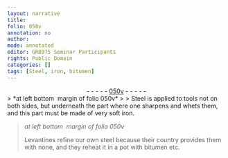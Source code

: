 ```yaml
---
layout: narrative
title: 
folio: 050v
annotation: no
author:
mode: annotated
editor: GR8975 Seminar Participants
rights: Public Domain
categories: []
tags: [Steel, iron, bitumen]
---
```


 <div class="folio" align="center">- - - - - <a href="http://gallica.bnf.fr/ark:/12148/btv1b10500001g/f106.image" target="_blank">050v</a> - - - - - </div> 
> *at left bottom  margin of folio 050v*
> 
> <span class="material">Steel</span> is applied to tools not on both sides, but underneath the part where one sharpens and whets them, and this part must be made of very soft <span class="material">iron</span>.
 
> *at left bottom  margin of folio 050v*
> 
> Levantines refine our own steel because their country provides them with none, and they reheat it in a <span class="tool">pot</span> with <span class="material">bitumen</span> etc.
 